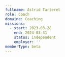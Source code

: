 ```yaml
---
fullname: Astrid Tarteret
role: Coach
domaine: Coaching
missions:
  - start: 2023-03-28
    end: 2024-03-31
    status: independent
    employer: ''
memberType: beta
---
```


